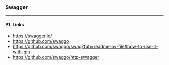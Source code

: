 ### Swagger
---

#### P1. Links
- https://swagger.io/
- https://github.com/swaggo
- https://github.com/swaggo/swag?tab=readme-ov-file#how-to-use-it-with-gin
- https://github.com/swaggo/http-swagger
